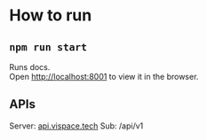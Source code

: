 # How to run

## `npm run start`

Runs docs.\
Open [http://localhost:8001](http://localhost:8001) to view it in the browser.

## APIs

Server: [api.vispace.tech](https://api.vispace.tech/)
Sub: /api/v1
